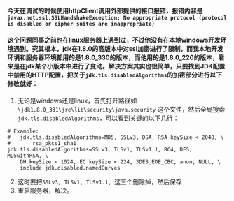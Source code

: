 #### 今天在调试的时候使用httpClient调用外部提供的接口报错，报错内容是` javax.net.ssl.SSLHandshakeException: No appropriate protocol (protocol is disabled or cipher suites are inappropriate)`
#### 这个问题同事之前也在linux服务器上遇到过，不过他没有在本地windows开发环境遇到。究其根本，jdk在1.8.0的高版本中对ssl加密进行了限制，而我本地开发环境和服务器环境都用的是1.8.0_330的版本，而他用的是1.8.0_220的版本，看来是在jdk某个小版本中进行了变动。解决方案其实也很简单，只要找到JDK配置中禁用的HTTP配置，把关于`jdk.tls.disabledAlgorithms`的加密部分进行以下修改就好：


1. 无论是windows还是linux，首先打开路径如`\jdk1.8.0_331\jre\lib\security\java.security` 这个文件，然后全局搜索`jdk.tls.disabledAlgorithms`，可以看到关键的以下几行：
```
# Example:
#   jdk.tls.disabledAlgorithms=MD5, SSLv3, DSA, RSA keySize < 2048, \
#       rsa_pkcs1_sha1
jdk.tls.disabledAlgorithms=SSLv3, TLSv1, TLSv1.1, RC4, DES, MD5withRSA, \
    DH keySize < 1024, EC keySize < 224, 3DES_EDE_CBC, anon, NULL, \
    include jdk.disabled.namedCurves
```
2. 这时要把`SSLv3, TLSv1, TLSv1.1, `这三个删除掉，然后保存
3. 重启服务器，解决。
